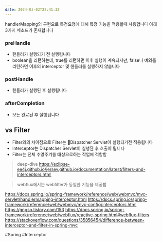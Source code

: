 ```yaml
---
date: 2024-03-02T22:41:32
---
```

handlerMapping의 구현으로 특정요청에 대해 특정 기능을 적용할때 사용합니다
아래 3가지 메소드가 존재합니다
 
### preHandle 
- 핸들러가 실행되기 전 실행됩니다
- boolean을 리턴하는데, true를 리턴하면 이후 실행이 계속되지만, false나 예외를 리턴하면 이후의 interceptor 및 핸들러를 실행하지 않습니다
### postHandle 
- 핸들러가 실행된 후 실행됩니다
### afterCompletion 
- 모든 완료된 후 실행됩니다

## vs Filter
- Filter와의 차이점으로 Filter는 Dispatcher Servlet이 실행되기전 적용됩니다
- Interceptor는 Dispatcher Servlet이 실행된 후 호출이 됩니다
- Filter는 전체 수명주기를 대상으로하는 작업에 적합함


> deep-dive
> https://eclipse-ee4j.github.io/jersey.github.io/documentation/latest/filters-and-interceptors.html

> webflux에서는 webfilter가 동일한 기능을 제공함

https://docs.spring.io/spring-framework/reference/web/webmvc/mvc-servlet/handlermapping-interceptor.html
https://docs.spring.io/spring-framework/reference/web/webmvc/mvc-config/interceptors.html
https://gngsn.tistory.com/153
https://docs.spring.io/spring-framework/reference/web/webflux/reactive-spring.html#webflux-filters
https://stackoverflow.com/questions/35856454/difference-between-interceptor-and-filter-in-spring-mvc

#Spring 
#Interceptor